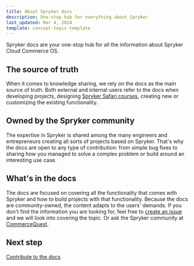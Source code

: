 ```yaml
---
title: About Spryker docs
description: One-stop hub for everything about Spryker
last_updated: Mar 4, 2024
template: concept-topic-template
---
```


Spryker docs are your one-stop hub for all the information about Spryker Cloud Commerce OS.

## The source of truth

When it comes to knowledge sharing, we rely on the docs as the main source of truth. Both external and internal users refer to the docs when developing projects, designing [Spryker Safari courses](), creating new or customizing the existing functionality.

## Owned by the Spryker community

The expertise in Spryker is shared among the many engineers and entrepreneurs creating all sorts of projects based on Spryker. That's why the docs are open to any type of contribution: from simple bug fixes to sharing how you managed to solve a complex problem or build around an interesting use case.

## What's in the docs

The docs are focused on covering all the functionality that comes with Spryker and how to build projects with that functionality. Because the docs are community-owned, the content adapts to the users' demands. If you don't find the information you are looking for, feel free to [create an issue](https://github.com/spryker/spryker-docs/issues) and we will look into covering the topic. Or ask the Spryker community at [CommerceQuest](https://commercequest.space/).

## Next step

[Contribute to the docs](/docs/about/all/about-the-docs/contribute-to-the-docs/contribute-to-the-docs.html)
